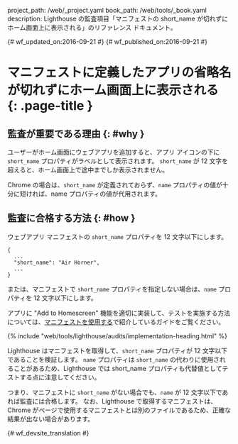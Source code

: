 project_path: /web/_project.yaml
book_path: /web/tools/_book.yaml
description: Lighthouse の監査項目「マニフェストの short_name が切れずにホーム画面上に表示される」のリファレンス ドキュメント。

{# wf_updated_on:2016-09-21 #}
{# wf_published_on:2016-09-21 #}

# マニフェストに定義したアプリの省略名が切れずにホーム画面上に表示される {: .page-title }

##  監査が重要である理由 {: #why }

ユーザーがホーム画面にウェブアプリを追加すると、アプリ アイコンの下に `short_name` プロパティがラベルとして表示されます。
`short_name` が 12 文字を超えると、ホーム画面上で途中までしか表示されません。


Chrome の場合は、`short_name` が定義されておらず、`name` プロパティの値が十分に短ければ、name プロパティの値が代用されます。


##  監査に合格する方法 {: #how }

ウェブアプリ マニフェストの `short_name` プロパティを 12 文字以下にします。

    {
      ...
      "short_name": "Air Horner",
      ...
    }

または、マニフェストで `short_name` プロパティを指定しない場合は、`name`
プロパティを 12 文字以下にします。

アプリに "Add to Homescreen"
機能を適切に実装して、テストを実施する方法については、[マニフェストを使用する](manifest-exists#how)で紹介しているガイドをご覧ください。


{% include "web/tools/lighthouse/audits/implementation-heading.html" %}

Lighthouse はマニフェストを取得して、`short_name` プロパティが 12 文字以下であることを検証します。
`name` プロパティは `short_name` の代わりに使用されることがあるため、Lighthouse では short_name プロパティも代替値としてテストする点に注意してください。

つまり、マニフェストに `short_name` がない場合でも、`name` が 12 文字以下であれば監査には合格します。
なお、Lighthouse
で取得するマニフェストは、Chrome がページで使用するマニフェストとは別のファイルであるため、正確な結果が出ない場合があります。



{# wf_devsite_translation #}
